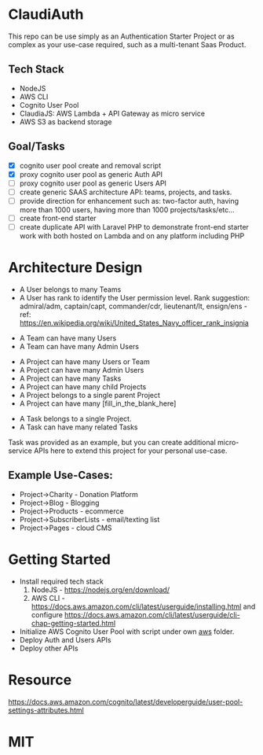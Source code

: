 # ClaudiAuth
This repo can be use simply as an Authentication Starter Project or as complex as your use-case required, such as a multi-tenant Saas Product.

## Tech Stack
* NodeJS
* AWS CLI
* Cognito User Pool
* ClaudiaJS: AWS Lambda + API Gateway as micro service
* AWS S3 as backend storage

## Goal/Tasks
- [x] cognito user pool create and removal script
- [x] proxy cognito user pool as generic Auth API
- [ ] proxy cognito user pool as generic Users API
- [ ] create generic SAAS architecture API: teams, projects, and tasks.
- [ ] provide direction for enhancement such as: two-factor auth, having more than 1000 users, having more than 1000 projects/tasks/etc...
- [ ] create front-end starter
- [ ] create duplicate API with Laravel PHP to demonstrate front-end starter work with both hosted on Lambda and on any platform including PHP

# Architecture Design
* A User belongs to many Teams
* A User has rank to identify the User permission level.  Rank suggestion: admiral/adm, captain/capt, commander/cdr, lieutenant/lt, ensign/ens - ref: https://en.wikipedia.org/wiki/United_States_Navy_officer_rank_insignia

>

* A Team can have many Users
* A Team can have many Admin Users

>

* A Project can have many Users or Team
* A Project can have many Admin Users
* A Project can have many Tasks
* A Project can have many child Projects
* A Project belongs to a single parent Project
* A Project can have many [fill_in_the_blank_here]

>

* A Task belongs to a single Project.
* A Task can have many related Tasks

Task was provided as an example, but you can create additional micro-service APIs here to extend this project for your personal use-case.

## Example Use-Cases:
* Project->Charity - Donation Platform
* Project->Blog - Blogging
* Project->Products - ecommerce
* Project->SubscriberLists - email/texting list
* Project->Pages - cloud CMS

# Getting Started
* Install required tech stack
  1. NodeJS - https://nodejs.org/en/download/
  2. AWS CLI - https://docs.aws.amazon.com/cli/latest/userguide/installing.html and configure https://docs.aws.amazon.com/cli/latest/userguide/cli-chap-getting-started.html
* Initialize AWS Cognito User Pool with script under own [aws](https://github.com/niiknow/ClaudiAuth/tree/master/aws) folder.
* Deploy Auth and Users APIs
* Deploy other APIs

# Resource
https://docs.aws.amazon.com/cognito/latest/developerguide/user-pool-settings-attributes.html

# MIT
